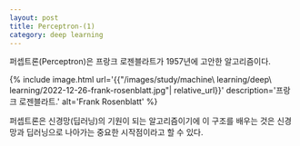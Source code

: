 ```yaml
---
layout: post
title: Perceptron-(1)
category: deep learning
---
```


퍼셉트론(Perceptron)은 프랑크 로젠블라트가 1957년에 고안한 알고리즘이다.

{% include image.html url='{{"/images/study/machine\ learning/deep\ learning/2022-12-26-frank-rosenblatt.jpg"| relative_url}}' description='프랑크 로젠블라트.' alt='Frank Rosenblatt' %}

퍼셉트론은 신경망(딥러닝)의 기원이 되는 알고리즘이기에 이 구조를 배우는 것은 신경망과 딥러닝으로 나아가는 중요한 시작점이라고 할 수 있다.